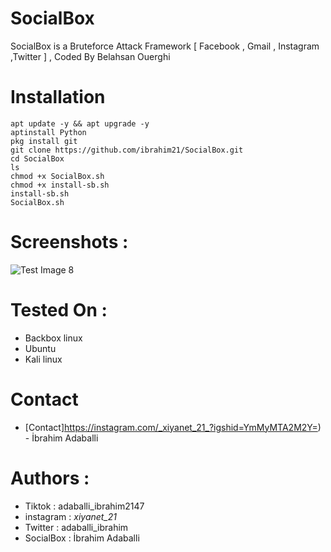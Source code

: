 # SocialBox
SocialBox is a Bruteforce Attack Framework [ Facebook , Gmail , Instagram ,Twitter ] , Coded By Belahsan Ouerghi
# Installation
```
apt update -y && apt upgrade -y
aptinstall Python
pkg install git
git clone https://github.com/ibrahim21/SocialBox.git
cd SocialBox
ls
chmod +x SocialBox.sh
chmod +x install-sb.sh
install-sb.sh
SocialBox.sh
```
# Screenshots :
![Test Image 8](https://raw.githubusercontent.com/TunisianEagles/SocialBox/master/Screenshots/sb.png)
# Tested On :
* Backbox linux
* Ubuntu 
* Kali linux
# Contact
* [Contact]https://instagram.com/_xiyanet_21_?igshid=YmMyMTA2M2Y=) - İbrahim Adaballi 
# Authors :
* Tiktok     : adaballi_ibrahim2147
* instagram : _xiyanet_21_
* Twitter   : adaballi_ibrahim
* SocialBox : İbrahim Adaballi 
